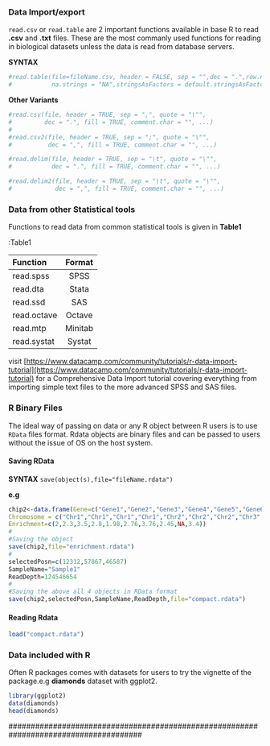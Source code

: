 ### Data Import/export

`read.csv` or `read.table` are 2 important functions available in base R to read **.csv** and **.txt** files.  These are the most commanly used functions for reading in biological datasets unless the data is read from database servers.

**SYNTAX**
```R
#read.table(file=fileName.csv, header = FALSE, sep = "",dec = ".",row.names, col.names, as.is = !stringsAsFactors,
#           na.strings = "NA",stringsAsFactors = default.stringsAsFactors())
```
**Other Variants**
```R
#read.csv(file, header = TRUE, sep = ",", quote = "\"",
#         dec = ".", fill = TRUE, comment.char = "", ...)
#
#read.csv2(file, header = TRUE, sep = ";", quote = "\"",
#          dec = ",", fill = TRUE, comment.char = "", ...)

#read.delim(file, header = TRUE, sep = "\t", quote = "\"",
#           dec = ".", fill = TRUE, comment.char = "", ...)

#read.delim2(file, header = TRUE, sep = "\t", quote = "\"",
#            dec = ",", fill = TRUE, comment.char = "", ...) 

```
### Data from other Statistical tools

Functions to read data from common statistical tools is given in **Table1**

:Table1

|Function   |Format   |
|:----------|:--------:|
|read.spss  | SPSS    |
|read.dta   | Stata   |
|read.ssd   | SAS     |
|read.octave| Octave  |
|read.mtp   | Minitab |
|read.systat| Systat  |

visit [https://www.datacamp.com/community/tutorials/r-data-import-tutorial](https://www.datacamp.com/community/tutorials/r-data-import-tutorial)  for a Comprehensive Data Import tutorial covering everything from importing simple text files to the more advanced SPSS and SAS files.


### R Binary Files

The ideal way of passing on data or any R object between R users is to use `RData` files format.  Rdata objects are binary files and can be passed to users without the issue of OS on the host system.

#### Saving RData

**SYNTAX**<break/>
`save(object(s),file="fileName.rdata")`

**e.g**
```R
chip2<-data.frame(Gene=c("Gene1","Gene2","Gene3","Gene4","Gene5","Gene6","Gene7","Gene8","Gene9","Gene10"), 
Chromosome = c("Chr1","Chr1","Chr1","Chr1","Chr2","Chr2","Chr2","Chr3","Chr3","Chr4"), Position=c(11234,21234,25452,32414,156009,297862,299220,312112,141789,13114), 
Enrichment=c(2,2.3,3.5,2.8,1.98,2.76,3.76,2.45,NA,3.4))
#
#Saving the object
save(chip2,file="enrichment.rdata")
#
selectedPosn=c(12312,57867,46587)
SampleName="Sample1"
ReadDepth=124546654
#
#Saving the above all 4 objects in RData format
save(chip2,selectedPosn,SampleName,ReadDepth,file="compact.rdata")

```
#### Reading Rdata
```R
load("compact.rdata")
```
### Data included with R

Often R packages comes with datasets for users to try the vignette of the package.e.g **diamonds** dataset with ggplot2.

```R
library(ggplot2)
data(diamonds)
head(diamonds)
```

######################################################################################
